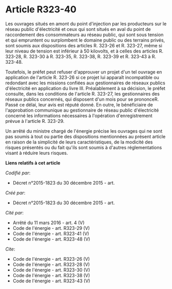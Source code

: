 # Article R323-40

Les ouvrages situés en amont du point d'injection par les producteurs sur le réseau public d'électricité et ceux qui sont
situés en aval du point de raccordement des consommateurs au réseau public, qui sont sous tension et qui empruntent ou
surplombent le domaine public ou des terrains privés, sont soumis aux dispositions des articles R. 323-26 et R. 323-27, même
si leur niveau de tension est inférieur à 50 kilovolts, et à celles des articles R. 323-28, R. 323-30 à R. 323-35, R. 323-38,
R. 323-39 et R. 323-43 à R. 323-48.

Toutefois, le préfet peut refuser d'approuver un projet d'un tel ouvrage en application de l'article R. 323-26 si ce projet
lui apparaît incompatible ou redondant avec les missions confiées aux gestionnaires de réseaux publics d'électricité en
application du livre III. Préalablement à sa décision, le préfet consulte, dans les conditions de l'article R. 323-27, les
gestionnaires des réseaux publics concernés, qui disposent d'un mois pour se prononceR. Passé ce délai, leur avis est réputé
donné. En outre, le bénéficiaire de l'approbation communique au gestionnaire de réseau public d'électricité concerné les
informations nécessaires à l'opération d'enregistrement prévue à l'article R. 323-29. 

Un arrêté du ministre chargé de l'énergie précise les ouvrages qui ne sont pas soumis à tout ou partie des dispositions
mentionnées au présent article en raison de la simplicité de leurs caractéristiques, de la modicité des risques présentés ou
du fait qu'ils sont soumis à d'autres réglementations visant à réduire leurs risques.

**Liens relatifs à cet article**

_Codifié par_:

  - Décret n°2015-1823 du 30 décembre 2015 - art.

_Créé par_:

  - Décret n°2015-1823 du 30 décembre 2015 - art.

_Cité par_:

  - Arrêté du 11 mars 2016 - art. 4 (V)
  - Code de l'énergie - art. R323-29 (V)
  - Code de l'énergie - art. R323-41 (V)
  - Code de l'énergie - art. R323-48 (V)

_Cite_:

  - Code de l'énergie - art. R323-26 (V)
  - Code de l'énergie - art. R323-28 (V)
  - Code de l'énergie - art. R323-30 (V)
  - Code de l'énergie - art. R323-38 (V)
  - Code de l'énergie - art. R323-43 (V)
